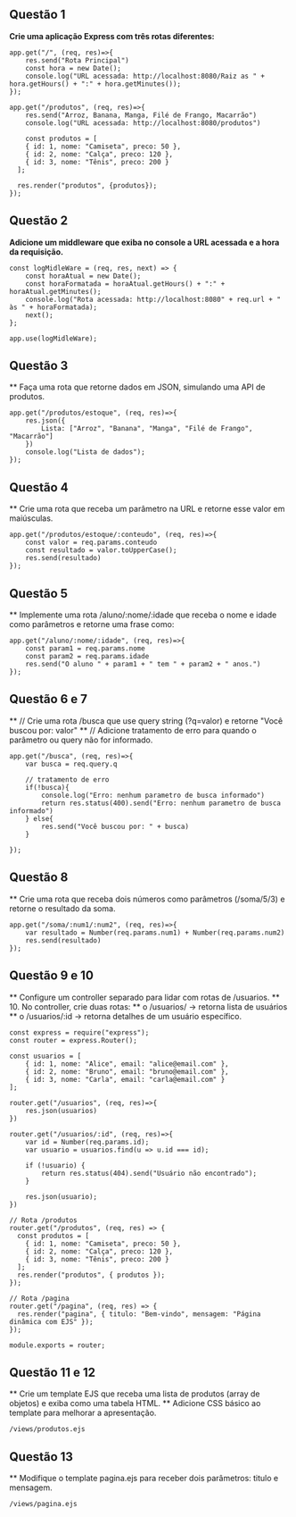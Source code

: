 ## Questão 1  
**Crie uma aplicação Express com três rotas diferentes:**

```node
app.get("/", (req, res)=>{
    res.send("Rota Principal")
    const hora = new Date();
    console.log("URL acessada: http://localhost:8080/Raiz as " + hora.getHours() + ":" + hora.getMinutes());
});

app.get("/produtos", (req, res)=>{
    res.send("Arroz, Banana, Manga, Filé de Frango, Macarrão")
    console.log("URL acessada: http://localhost:8080/produtos")

    const produtos = [
    { id: 1, nome: "Camiseta", preco: 50 },
    { id: 2, nome: "Calça", preco: 120 },
    { id: 3, nome: "Tênis", preco: 200 }
  ];

  res.render("produtos", {produtos});
}); 

```

## Questão 2  
**Adicione um middleware que exiba no console a URL acessada e a hora da requisição.**

```node
const logMidleWare = (req, res, next) => {
    const horaAtual = new Date();
    const horaFormatada = horaAtual.getHours() + ":" + horaAtual.getMinutes();
    console.log("Rota acessada: http://localhost:8080" + req.url + " às " + horaFormatada);
    next();
};

app.use(logMidleWare);
```

## Questão 3
** Faça uma rota que retorne dados em JSON, simulando uma API de produtos. 
```
app.get("/produtos/estoque", (req, res)=>{
    res.json({
        Lista: ["Arroz", "Banana", "Manga", "Filé de Frango", "Macarrão"]
    })
    console.log("Lista de dados");
});
```

## Questão 4
** Crie uma rota que receba um parâmetro na URL e retorne esse valor em maiúsculas.
```
app.get("/produtos/estoque/:conteudo", (req, res)=>{
    const valor = req.params.conteudo
    const resultado = valor.toUpperCase();
    res.send(resultado)
});
```

## Questão 5
** Implemente uma rota /aluno/:nome/:idade que receba o nome e idade como parâmetros e retorne uma frase como: 
```
app.get("/aluno/:nome/:idade", (req, res)=>{
    const param1 = req.params.nome
    const param2 = req.params.idade
    res.send("O aluno " + param1 + " tem " + param2 + " anos.")
});
```

## Questão 6 e 7
** // Crie uma rota /busca que use query string (?q=valor) e retorne "Você buscou por: valor"
** // Adicione tratamento de erro para quando o parâmetro ou query não for informado.
```
app.get("/busca", (req, res)=>{
    var busca = req.query.q

    // tratamento de erro
    if(!busca){
        console.log("Erro: nenhum parametro de busca informado")
        return res.status(400).send("Erro: nenhum parametro de busca informado")
    } else{
        res.send("Você buscou por: " + busca)
    }

});
```

## Questão 8
** Crie uma rota que receba dois números como parâmetros (/soma/5/3) e retorne o resultado da soma. 
```
app.get("/soma/:num1/:num2", (req, res)=>{
    var resultado = Number(req.params.num1) + Number(req.params.num2)
    res.send(resultado)
});
```

## Questão 9 e 10
** Configure um controller separado para lidar com rotas de /usuarios.
** 10. No controller, crie duas rotas: 
** o /usuarios/ → retorna lista de usuários 
** o /usuarios/:id → retorna detalhes de um usuário específico.
```
const express = require("express");
const router = express.Router();

const usuarios = [
    { id: 1, nome: "Alice", email: "alice@email.com" },
    { id: 2, nome: "Bruno", email: "bruno@email.com" },
    { id: 3, nome: "Carla", email: "carla@email.com" }
];

router.get("/usuarios", (req, res)=>{
    res.json(usuarios)
})

router.get("/usuarios/:id", (req, res)=>{
    var id = Number(req.params.id);
    var usuario = usuarios.find(u => u.id === id);

    if (!usuario) {
        return res.status(404).send("Usuário não encontrado");
    }

    res.json(usuario);
})

// Rota /produtos
router.get("/produtos", (req, res) => {
  const produtos = [
    { id: 1, nome: "Camiseta", preco: 50 },
    { id: 2, nome: "Calça", preco: 120 },
    { id: 3, nome: "Tênis", preco: 200 }
  ];
  res.render("produtos", { produtos });
});

// Rota /pagina
router.get("/pagina", (req, res) => {
  res.render("pagina", { titulo: "Bem-vindo", mensagem: "Página dinâmica com EJS" });
});

module.exports = router;
```

## Questão 11 e 12
** Crie um template EJS que receba uma lista de produtos (array de objetos) e exiba como uma tabela HTML.
** Adicione CSS básico ao template para melhorar a apresentação. 
```
/views/produtos.ejs
```

## Questão 13
**  Modifique o template pagina.ejs para receber dois parâmetros: titulo e mensagem.
```
/views/pagina.ejs
```
